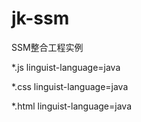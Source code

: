 # jk-ssm
SSM整合工程实例

*.js linguist-language=java

*.css linguist-language=java

*.html linguist-language=java

